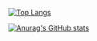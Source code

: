 [![Top Langs](https://github-readme-stats.vercel.app/api/top-langs/?username=Ringoame196&layout=compact&theme=synthwave)](https://github.com/anuraghazra/github-readme-stats)

[![Anurag's GitHub stats](https://github-readme-stats.vercel.app/api?username=Ringoame196&theme=onedark)](https://github.com/anuraghazra/github-readme-stats)
